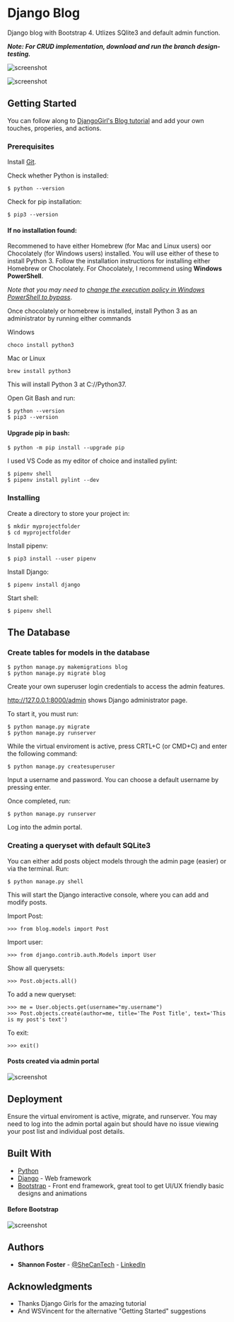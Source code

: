 # Django Blog

Django blog with Bootstrap 4. Utlizes SQlite3 and default admin function.

*__Note: For CRUD implementation, download and run the branch design-testing.__*

![screenshot](https://github.com/ShannonCanTech/Django-Blog/blob/master/blog/static/images/home_page_screenshot.png)

![screenshot](https://github.com/ShannonCanTech/Django-Blog/blob/master/blog/static/images/post_details_screenshot.png)

## Getting Started

You can follow along to [DjangoGirl's Blog tutorial](https://tutorial.djangogirls.org/en/) and add your own touches, properies, and actions.

### Prerequisites

Install [Git](https://git-scm.com/downloads).

Check whether Python is installed:
```
$ python --version
```
Check for pip installation:
```
$ pip3 --version
```
#### If no installation found:
Recommened to have either Homebrew (for Mac and Linux users) oor Chocolately (for Windows users) installed. You will use either of these to install Python 3. Follow the installation instructions for installing either Homebrew or Chocolately. For Chocolately, I recommend using __Windows PowerShell__.

*Note that you may need to [change the execution policy in Windows PowerShell to bypass](https://docs.microsoft.com/en-us/powershell/module/microsoft.powershell.security/set-executionpolicy?view=powershell-6)*.

Once chocolately or homebrew is installed, install Python 3 as an administrator by running either commands

Windows

```
choco install python3
```

Mac or Linux

```
brew install python3
```

This will install Python 3 at C://Python37.

Open Git Bash and run:
```
$ python --version
$ pip3 --version
```

#### Upgrade pip in bash:
```
$ python -m pip install --upgrade pip
```

I used VS Code as my editor of choice and installed pylint:
```
$ pipenv shell
$ pipenv install pylint --dev
```

### Installing

Create a directory to store your project in:
```
$ mkdir myprojectfolder
$ cd myprojectfolder
```
Install pipenv:
```
$ pip3 install --user pipenv
```
Install Django:
```
$ pipenv install django
```
Start shell:
```
$ pipenv shell
```

## The Database

### Create tables for models in the database
```
$ python manage.py makemigrations blog
$ python manage.py migrate blog
```

Create your own superuser login credentials to access the admin features.

http://127.0.0.1:8000/admin shows Django administrator page.

To start it, you must run:
```
$ python manage.py migrate
$ python manage.py runserver
```
While the virtual enviroment is active, press CRTL+C (or CMD+C) and enter the following command:
```
$ python manage.py createsuperuser
```
Input a username and password. You can choose a default username by pressing enter.

Once completed, run:
```
$ python manage.py runserver
```
Log into the admin portal.

### Creating a queryset with default SQLite3

You can either add posts object models through the admin page (easier) or via the terminal. Run:
```
$ python manage.py shell
```
This will start the Django interactive console, where you can add and modify posts.

Import Post:
```
>>> from blog.models import Post
```
Import user:
```
>>> from django.contrib.auth.Models import User
```
Show all querysets:
```
>>> Post.objects.all()
```
To add a new queryset:
```
>>> me = User.objects.get(username="my.username")
>>> Post.objects.create(author=me, title='The Post Title', text='This is my post's text')
```
To exit:
```
>>> exit()
```

#### Posts created via admin portal
![screenshot](https://github.com/ShannonCanTech/Django-Blog/blob/master/blog/static/images/admin_page_screenshot.png)

## Deployment

Ensure the virtual enviroment is active, migrate, and runserver. You may need to log into the admin portal again but should have no issue viewing your post list and individual post details.

## Built With

* [Python](https://docs.python.org/)
* [Django](https://docs.djangoproject.com/en/2.1/) - Web framework
* [Bootstrap](https://getbootstrap.com/docs/4.2/getting-started/introduction/) - Front end framework, great tool to get UI/UX friendly basic designs and animations

#### Before Bootstrap
![screenshot](https://github.com/ShannonCanTech/Django-Blog/blob/master/blog/static/images/home_page_progess_screenshot.png)

## Authors

* **Shannon Foster** - [@SheCanTech](https://twitter.com/@SheCanTech) - [LinkedIn](https://Linkedin.com/in/SheCanTech)


## Acknowledgments

* Thanks Django Girls for the amazing tutorial
* And WSVincent for the alternative "Getting Started" suggestions
